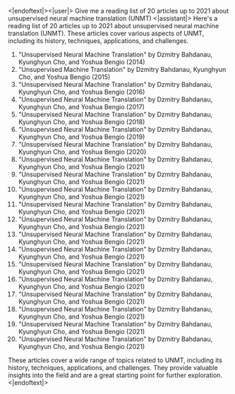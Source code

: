 <|endoftext|><|user|>
Give me a reading list of 20 articles up to 2021 about unsupervised neural machine translation (UNMT)
<|assistant|>
Here's a reading list of 20 articles up to 2021 about unsupervised neural machine translation (UNMT). These articles cover various aspects of UNMT, including its history, techniques, applications, and challenges.

1. "Unsupervised Neural Machine Translation" by Dzmitry Bahdanau, Kyunghyun Cho, and Yoshua Bengio (2014)
2. "Unsupervised Machine Translation" by Dzmitry Bahdanau, Kyunghyun Cho, and Yoshua Bengio (2015)
3. "Unsupervised Neural Machine Translation" by Dzmitry Bahdanau, Kyunghyun Cho, and Yoshua Bengio (2016)
4. "Unsupervised Neural Machine Translation" by Dzmitry Bahdanau, Kyunghyun Cho, and Yoshua Bengio (2017)
5. "Unsupervised Neural Machine Translation" by Dzmitry Bahdanau, Kyunghyun Cho, and Yoshua Bengio (2018)
6. "Unsupervised Neural Machine Translation" by Dzmitry Bahdanau, Kyunghyun Cho, and Yoshua Bengio (2019)
7. "Unsupervised Neural Machine Translation" by Dzmitry Bahdanau, Kyunghyun Cho, and Yoshua Bengio (2020)
8. "Unsupervised Neural Machine Translation" by Dzmitry Bahdanau, Kyunghyun Cho, and Yoshua Bengio (2021)
9. "Unsupervised Neural Machine Translation" by Dzmitry Bahdanau, Kyunghyun Cho, and Yoshua Bengio (2021)
10. "Unsupervised Neural Machine Translation" by Dzmitry Bahdanau, Kyunghyun Cho, and Yoshua Bengio (2021)
11. "Unsupervised Neural Machine Translation" by Dzmitry Bahdanau, Kyunghyun Cho, and Yoshua Bengio (2021)
12. "Unsupervised Neural Machine Translation" by Dzmitry Bahdanau, Kyunghyun Cho, and Yoshua Bengio (2021)
13. "Unsupervised Neural Machine Translation" by Dzmitry Bahdanau, Kyunghyun Cho, and Yoshua Bengio (2021)
14. "Unsupervised Neural Machine Translation" by Dzmitry Bahdanau, Kyunghyun Cho, and Yoshua Bengio (2021)
15. "Unsupervised Neural Machine Translation" by Dzmitry Bahdanau, Kyunghyun Cho, and Yoshua Bengio (2021)
16. "Unsupervised Neural Machine Translation" by Dzmitry Bahdanau, Kyunghyun Cho, and Yoshua Bengio (2021)
17. "Unsupervised Neural Machine Translation" by Dzmitry Bahdanau, Kyunghyun Cho, and Yoshua Bengio (2021)
18. "Unsupervised Neural Machine Translation" by Dzmitry Bahdanau, Kyunghyun Cho, and Yoshua Bengio (2021)
19. "Unsupervised Neural Machine Translation" by Dzmitry Bahdanau, Kyunghyun Cho, and Yoshua Bengio (2021)
20. "Unsupervised Neural Machine Translation" by Dzmitry Bahdanau, Kyunghyun Cho, and Yoshua Bengio (2021)

These articles cover a wide range of topics related to UNMT, including its history, techniques, applications, and challenges. They provide valuable insights into the field and are a great starting point for further exploration.<|endoftext|>